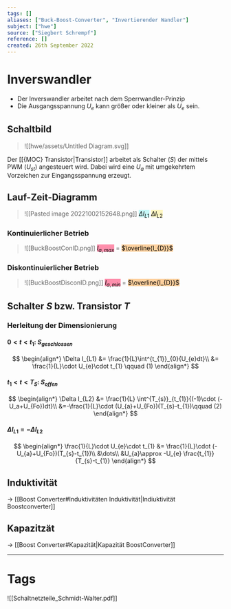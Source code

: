 ```yaml
---
tags: []
aliases: ["Buck-Boost-Converter", "Invertierender Wandler"]
subject: ["hwe"]
source: ["Siegbert Schrempf"]
reference: []
created: 26th September 2022
---
```


# Inverswandler
- Der Inverswandler arbeitet nach dem Sperrwandler-Prinzip
- Die Ausgangsspannung $U_{e}$ kann größer oder kleiner als $U_{e}$ sein.

## Schaltbild
>![[hwe/assets/Untitled Diagram.svg]]

Der [[{MOC} Transistor|Transistor]] arbeitet als Schalter ($S$) der mittels PWM ($U_{st}$) angesteuert wird.
Dabei wird eine $U_{a}$ mit umgekehrtem Vorzeichen zur Eingangsspannung erzeugt.

## Lauf-Zeit-Diagramm
>![[Pasted image 20221002152648.png]]
> <mark style="background: #ABF7F7A6;">$\Delta I_{L1}$</mark>
> <mark style="background: #FFF3A3A6;">$\Delta I_{L2}$</mark> 

### Kontinuierlicher Betrieb
>![[BuckBoostConID.png]]
> <mark style="background: #FF5582A6;">$I_{a,max}$</mark> = <mark style="background: #FFB86CA6;">$\overline{I_{D}}$</mark> 

### Diskontinuierlicher Betrieb
>![[BuckBoostDisconID.png]]
> <mark style="background: #FF5582A6;">$I_{a,min}$</mark> = <mark style="background: #FFB86CA6;">$\overline{I_{D}}$</mark> 

## Schalter $S$ bzw. Transistor $T$
### Herleitung der Dimensionierung
#### $0<t<t_{1}$: $S_{geschlossen}$
$$
\begin{align*}
\Delta I_{L1} &= \frac{1}{L}\int^{t_{1}}_{0}{U_{e}dt}\\
&= \frac{1}{L}\cdot U_{e}\cdot t_{1} \qquad (1)
\end{align*}
$$
#### $t_{1} < t < T_{S}$: $S_{offen}$
$$
\begin{align*}
\Delta I_{L2} &= \frac{1}{L} \int^{T_{s}}_{t_{1}}{(-1)\cdot (-U_a+U_{Fo})dt}\\
&=-\frac{1}{L}\cdot (U_{a}+U_{Fo})(T_{s}-t_{1})\qquad (2)
\end{align*}
$$
#### $\Delta I_{L1}= -\Delta I_{L2}$
$$
\begin{align*}
\frac{1}{L}\cdot U_{e}\cdot t_{1} &= \frac{1}{L}\cdot (-U_{a}+U_{Fo})(T_{s}-t_{1})\\
&\dots\\
&U_{a}\approx -U_{e} \frac{t_{1}}{T_{s}-t_{1}} 
\end{align*}
$$
## Induktivität
$\rightarrow$ [[Boost Converter#Induktivitäten Induktivität|Indiuktivität Boostconverter]]
## Kapazitzät
$\rightarrow$ [[Boost Converter#Kapazität|Kapazität BoostConverter]]

---
# Tags
![[Schaltnetzteile_Schmidt-Walter.pdf]]